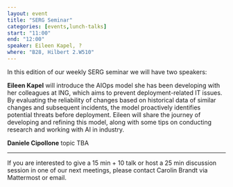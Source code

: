 ```yaml
---
layout: event
title: "SERG Seminar"
categories: [events,lunch-talks]
start: "11:00"
end: "12:00"
speaker: Eileen Kapel, ?
where: "B28, Hilbert 2.W510"
---
```


In this edition of our weekly SERG seminar we will have two speakers:

**Eileen Kapel** will introduce the AIOps model she has been developing with her colleagues at ING, which aims to prevent deployment-related IT issues. By evaluating the reliability of changes based on historical data of similar changes and subsequent incidents, the model proactively identifies potential threats before deployment. Eileen will share the journey of developing and refining this model, along with some tips on conducting research and working with AI in industry.

**Daniele Cipollone** 
topic TBA

---
If you are interested to give a 15 min + 10 talk or host a 25 min discussion session in one of our next meetings, please contact Carolin Brandt via Mattermost or email.
